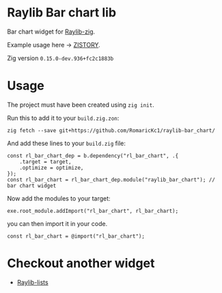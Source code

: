 # Raylib Bar chart lib
Bar chart widget for [Raylib-zig](https://github.com/Not-Nik/raylib-zig).

Example usage here -> [ZISTORY](https://github.com/RomaricKc1/zistory).

Zig version `0.15.0-dev.936+fc2c1883b`

# Usage

The project must have been created using `zig init`.

Run this to add it to your `build.zig.zon`:

```
zig fetch --save git+https://github.com/RomaricKc1/raylib-bar_chart/
```

And add these lines to your `build.zig` file:

```zig
const rl_bar_chart_dep = b.dependency("rl_bar_chart", .{
    .target = target,
    .optimize = optimize,
});
const rl_bar_chart = rl_bar_chart_dep.module("raylib_bar_chart"); // bar chart widget
```
Now add the modules to your target:

```zig
exe.root_module.addImport("rl_bar_chart", rl_bar_chart);
```
you can then import it in your code.

```zig
const rl_bar_chart = @import("rl_bar_chart");
```

# Checkout another widget
- [Raylib-lists](https://github.com/RomaricKc1/raylib-lists)

